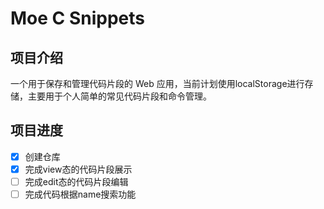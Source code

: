 # Moe C Snippets

## 项目介绍
一个用于保存和管理代码片段的 Web 应用，当前计划使用localStorage进行存储，主要用于个人简单的常见代码片段和命令管理。

## 项目进度
- [x] 创建仓库
- [x] 完成view态的代码片段展示
- [ ] 完成edit态的代码片段编辑
- [ ] 完成代码根据name搜索功能
